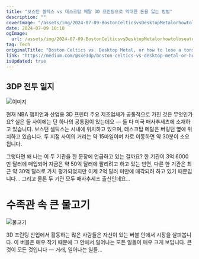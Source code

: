 ```yaml
---
title: "보스턴 셀틱스 vs 데스크탑 메탈 3D 프린팅으로 막대한 돈을 잃는 방법"
description: ""
coverImage: "/assets/img/2024-07-09-BostonCelticsvsDesktopMetalorhowtoloseatonsofmoneyon3Dprinting_0.png"
date: 2024-07-09 10:10
ogImage:
  url: /assets/img/2024-07-09-BostonCelticsvsDesktopMetalorhowtoloseatonsofmoneyon3Dprinting_0.png
tag: Tech
originalTitle: "Boston Celtics vs. Desktop Metal, or how to lose a tons of money on 3D printing"
link: "https://medium.com/@sxe3dp/boston-celtics-vs-desktop-metal-or-how-to-lose-a-tons-of-money-on-3d-printing-f6d5f56b64ae"
isUpdated: true
---
```


## 3DP 전투 일지

![이미지](/assets/img/2024-07-09-BostonCelticsvsDesktopMetalorhowtoloseatonsofmoneyon3Dprinting_0.png)

현재 NBA 챔피언과 산업용 3D 프린터 주요 제조업체가 공통적으로 가진 것은 무엇인가요? 실은 둘 사이에는 단 하나의 공통점이 있는데요 — 둘 다 미국 매사추세츠에 소재하고 있습니다. 보스턴 셀틱스는 시내에 위치하고 있으며, 데스크탑 메탈은 버링턴 옆에 위치하고 있습니다. 두 지점 사이의 거리는 약 15마일이며 차로 이동하면 약 30분이 소요됩니다.

그렇다면 왜 나는 이 두 기관을 한 문장에 언급하고 있는 걸까요? 한 기관이 3억 6000만 달러에 매입되어 지금은 약 50억 달러에 팔리려고 하고 있는 반면, 다른 한 기관은 최근 약 30억 달러로 가치 평가되었지만 이제 2억 달러 미만에 매각되려 하고 있기 때문입니다… 그리고 물론 두 기관 모두 매사추세츠 출신인데요…

<!-- cozy-coder - 수평 -->

<ins class="adsbygoogle"
     style="display:block"
     data-ad-client="ca-pub-4877378276818686"
     data-ad-slot="1107185301"
     data-ad-format="auto"
     data-full-width-responsive="true"></ins>

<script>
     (adsbygoogle = window.adsbygoogle || []).push({});
</script>

# 수족관 속 큰 물고기

![물고기](/assets/img/2024-07-09-BostonCelticsvsDesktopMetalorhowtoloseatonsofmoneyon3Dprinting_1.png)

3D 프린팅 산업에서 활동하는 많은 사람들은 자신이 있는 버블 안에서 시장을 살펴봅니다. 이 버블은 매우 작기 때문에 그 안에서 일어나는 모든 일들이 매우 크게 보입니다. 큰 것이 모든 것입니다 — 거래, 일어나는 일들...
